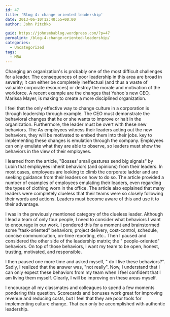 ```yaml
---
id: 47
title: 'Blog 4: change oriented leadership'
date: 2013-06-10T12:40:55+00:00
author: John Pitchko

guid: https://johnsmbablog.wordpress.com/?p=47
permalink: /blog-4-change-oriented-leadership/
categories:
  - Uncategorized
tags:
  - MBA
---
```

Changing an organization's is probably one of the most difficult challenges for a leader. The consequences of poor leadership in this area are broad in severity; it can either be completely ineffectual (and thus a waste of valuable corporate resources) or destroy the morale and motivation of the workforce. A recent example are the changes that Yahoo's new CEO, Marissa Mayer, is making to create a more disciplined organization. 

I feel that the only effective way to change culture in a corporation is through leadership through example. The CEO must demonstrate the behavioral changes that he or she wants to improve or halt in the organization. Furthermore, the leader must be overt with these new behaviors. The As employees witness their leaders acting out the new behaviors, they will be motivated to embed them into their jobs. key to implementing these changes is emulation through the company. Employees can only emulate what they are able to observe, so leaders must show the behaviors in the view of their employees. 

I learned from the article, "Bosses’ small gestures send big signals" by Lubin that employees inherit behaviors (and opinions) from their leaders. In most cases, employees are looking to climb the corporate ladder and are seeking guidance from their leaders on how to do so. The article provided a number of examples of employees emulating their leaders, even regarding the types of clothing worn in the office. The article also explained that many leaders were completely clueless that their teams were so closely following their words and actions. Leaders must become aware of this and use it to their advantage.

I was in the previously mentioned category of the clueless leader. Although I lead a team of only four people, I need to consider what behaviors I want to encourage in our work. I pondered this for a moment and brainstormed some "task-oriented" behaviors; project delivery, cost-control, schedule, concise communication, on-time reporting, etc.. Then I paused and considered the other side of the leadership matrix; the " people-oriented" behaviors. On top of those behaviors, I want my team to be open, honest, trusting, motivated, and responsible.

I then paused one more time and asked myself, " do I live these behaviors?". Sadly, I realized that the answer was, "not really". Now, I understand that I can only expect these behaviors from my team when I feel confident that I am living them myself. Clearly, I will be improving on these areas myself.

I encourage all my classmates and colleagues to spend a few moments pondering this question. Scorecards and bonuses work great for improving revenue and reducing costs, but I feel that they are poor tools for implementing culture change. That can only be accomplished with authentic leadership.